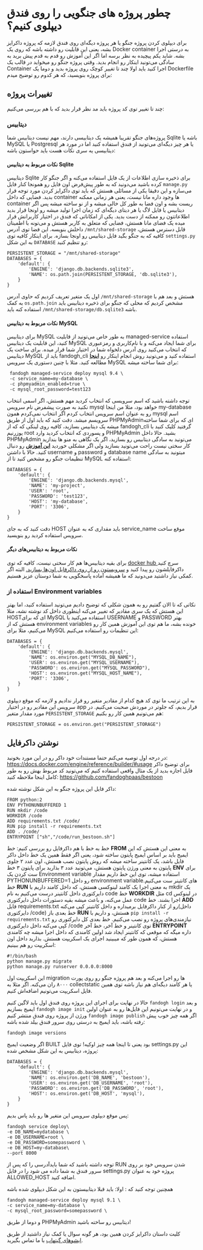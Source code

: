 
# چطور پروژه های جنگویی را روی فندق دیپلوی کنیم؟
برای دیپلوی کردن پروژه جنگو یا هر پروژه دیگه‌ای روی فندق لازمه که پروژه داکرایز بشه، یعنی این قابلیت رو داشته باشه که روی یک Docker container به درستی اجرا بشه.
شاید یکم پیچیده به نظر برسه اما اگر این آموزش رو قدم به قدم پیش برید به سادگی می‌تونید اینکار رو انجام بدید.
  وقتی پروژه جنگو رو میخواید در قالب یک Container اجرا کنید باید اولا چند تا تغییر کوچک روی پروژه بدید و دوما یک  Dockerfile برای پروژه بنویسید،‌ که هر کدوم رو توضیح میدم:

## تغییرات پروژه

چند تا تغییر توی کد پروژه باید مد نظر قرار بدید که با هم بررسی می‌کنیم:

### دیتابیس
پروژه‌های جنگو تقریبا همیشه یک دیتابیسی دارند، مهم نیست دیتابیس شما Sqlite باشه یا MySQL یا Postgresql یا هر چیز دیگه‌ای می‌تونید از فندق استفاده کنید اما در مورد هر دیتابیسی یه سری نکات هست باید حواستون باشه:

#### نکات مربوط به دیتابیس Sqlite

دیتابیس Sqlite برای ذخیره سازی اطلاعات از یک فایل استفاده می‌کنه و اگر جنگو کار کرده باشید می‌دونید که به طور پیش‌فرض اون فایل رو همونجا کنار فایل `manage.py‍‍‍` می‌سازه و این دقیقا یکی از مسائلی هستش که باید توی داکرایز کردن مورد توجه قرار بدید.
فضایی که داخل container ها وجود داره مانا نیست، یعنی هر زمانی ممکنه container ریست بشه و اون فضا به طور کل خالی میشه و از نو  ساخته میشه پس اگر دیتابیس یا فایل لاگ یا هر دیتای دیگه‌ای که زمان اجرا تولید میشه رو اونجا قرار بدید اطلاعاتتون رو ممکنه از دست بدید.
یکی از امکاناتی که فندق در اختیار کاربرانش قرار میده یک فضای مانا هستش، فضایی که متعلق به کاربر هستش و می‌تونه با اطمینان داخلش بنویسه.
این فضا توی آدرس `/mnt/shared-storage` قابل دسترس هستش، کافیه که به جنگو بگید فایل دیتابیس رو اونجا بسازه.
برای اینکار کافیه توی `settings.py` به این شکل `DATABASE` رو تنظیم کنید:
```
PERSISTENT_STORAGE = "/mnt/shared-storage"
DATABASES = {
    'default': {
        'ENGINE': 'django.db.backends.sqlite3',
        'NAME': os.path.join(PERSISTENT_STORAGE, 'db.sqlite3'),
    }
}
```
اول یک متغیر تعریف کردیم که حاوی آدرس `/mnt/shared-storage` هستش و بعد هم با به کمک `os.path.join‍‍` مشخص کردیم که محلی که جنگو برای ذخیره دیتابیس باید استفاده کنه باید `/mnt/shared-storage/db.sqlite3` باشه.
#### نکات مربوط به دیتابیس MySQL
برای دیتابیس MySQL به طور خاص می‌تونید از قابلیت managed-service استفاده کنید، این قابلیت یک دیتابیس MySQL برای شما ایجاد می‌کنه و با نام‌کاربری و رمزعبوری که انتخاب می‌کنید روی آدرس دلخواه شما در اختیار شما قرار میده.
برای ساخت یک دیتابیس MySQL باید از fandogh_cli استفاده کنید و می‌تونید روش انجام اینکار رو  **[اینجا](https://github.com/fandoghpaas/fandogh-cli#managed-services)**  مطالعه کنید.
مثلا با چنین دستوری یک سرویس MySQL برای شما ساخته میشه:
```
 fandogh managed-service deploy mysql 9.4 \
 -c service_name=my-database \
 -c phpmyadmin_enabled=true \
 -c mysql_root_password=test123
  ```
توجه داشته باشید که اسم سرویسی که انتخاب کردید مهم هستش، اگر اسمی انتخاب نکنید به صورت پیشفرض نام سرویس mysql خواهد بود، مثلا من اینجا my-database رو به عنوان اسم سرویس انتخاب کردم اگر انتخاب نمی‌کردم همون mysql اسم سرویسم میشد.
دقت کنید که باید اول از طریق PHPMyAdminای که برای شما ساخته میشه یک دیتابیس بسازید، کافیه روی لینکی که که از fandogh_cli گرفتید کلیک کنید با یوزرنیم root و پسوردی که انتخاب کردید وارد PHPMyAdmin بشید.
حالا داخل PHPMyAdmin می‌تونید به سادگی دیتابیس رو بسازید، اگر یک نگاهی به منو ها بندازید کار سختی نیست راحت می‌تونید بسازید ولی اگر مشکلی خوردید   **[این آموزش](http://webvaultwiki.com.au/Default.aspx?Page=Create-Mysql-Database-User-Phpmyadmin&NS=&AspxAutoDetectCookieSupport=1)**   رو دنبال کنید.
حالا با داشتن username و password و database name میتونید به سادگی تنظیمات جنگو رو مشخص کنید تا از MySQL استفاده کنه:

```
DATABASES = {
    'default': {
        'ENGINE': 'django.db.backends.mysql',
        'NAME': 'my-project',
        'USER': 'root',
        'PASSWORD': 'test123',
        'HOST': 'my-database',
        'PORT': '3306',
    }
}
```
دقت کنید که به جای HOST باید مقداری که به عنوان service_name موقع ساخت سرویس استفاده کردید رو بنویسید.
#### نکات مربوط به دیتابیس‌های دیگر
برای بقیه دیتابیس‌ها هم کار سختی نیست، کافیه که توی [docker hub ](https://hub.docker.com/explore/)  سرچ کنید داکرفایلشون رو پیدا کنید و [سرویستون رو از روی داکرفایل اون‌ها بسازید.](http://blog.fandogh.cloud/articles/fandogh-introduction.html) البته اگر کمکی نیاز داشتید می‌دونید که ما همیشه آماده پاسخگویی به شما دوستان عزیز  هستیم.


### استفاده از Environment variables

نکاتی که تا الان گفتیم رو به همون شکلی که توضیح دادیم می‌تونید استفاده کنید، اما بهتر این هستش که یک سری مقادیر که تغییر می‌کنه اینطوری داخل کد نوشته نشه، مثلا HOSTای که برای MySQL استفاده می‌کنید یا USERNAME و PASSWORD بهتر هستش که از environment variables خونده بشه، ما هم توی این آموزش همین کار رو می‌کنیم، مثلا برای MySQL  این تنظیمات رو استفاده می‌کنیم:
```
DATABASES = {
    'default': {
        'ENGINE': 'django.db.backends.mysql',
        'NAME': os.environ.get("MYSQL_DB_NAME"),
        'USER': os.environ.get("MYSQL_USERNAME"),
        'PASSWORD': os.environ.get("MYSQL_PASSWORD"),
        'HOST': os.environ.get("MYSQL_HOST_NAME"),
        'PORT': '3306',
    }
}
```
به این ترتیب ما توی کد هیچ کدام از مقادیر متغیر رو قرار ندادیم و لازمه که موقع دیپلوی سرویس این مقادیر رو در اختیار app  قرار بدیم، که جلوتر در موردش صحبت می‌کنیم.
در مورد مقدار متغیر ‍‍`PERSISTENT_STORAGE`  هم می‌تونیم همین کار رو بکنیم:
  ```
PERSISTENT_STORAGE = os.environ.get("PERSISTENT_STORAGE")

```

## نوشتن داکرفایل
در درجه اول توصیه می‌کنم حتما مستندات خود داکر رو در این مورد بخونید:
https://docs.docker.com/engine/reference/builder/#usage
برای توضیح داکر فایل اجازه بدید از یک مثال واقعی استفاده کنیم که می‌تونید کد مربوط بهش رو به طور کامل اینجا ملاحظه کنید:
https://github.com/fandoghpaas/bestoon

داکر فایل این پروژه جنگو به این شکل نوشته شده:
```
FROM python:2
ENV PYTHONUNBUFFERED 1
RUN mkdir /code
WORKDIR /code
ADD requirements.txt /code/
RUN pip install -r requirements.txt
ADD . /code/
ENTRYPOINT ["sh","/code/run_bestoon.sh"]
```
خط به خط با هم داکرفایل رو بررسی کنیم:
خط **FROM**  به معنی این هستش که این ایمیج باید بر اساس ایمیج پایتون ساخته شود، یعنی اگر فقط همین یک خط داخل داکر فایل باشد، یک کانتینر ساخته میشه که روش پایتون نصب هستش، اون عدد ۲ جلوی پایتون به معنی ورژن پایتون هستش، می‌تونید عدد ۳ بذارید برای پایتون ۳
خط **ENV** برای ست کردن یک Environment variable استفاده میشه، توی این خط داریم مقدار PYTHONUNBUFFERED=1 رو داخل environment variableهای کانتینر ست می‌کنیم.
خط **RUN** به معنی اجرا یک کامند لینوکسی هستش، که داخل کامند داریم با mkdir یک دایرکتوری داخل کانتینر درست می‌کنیم به نام code
خط **WORKDIR** مثل cd در لینوکس عمل می‌کنه، و باعث میشه بقیه دستورات داخل دایرکتوری code اجرا بشند.
خط **ADD** فایل requirements.txt رو از کنار داکرفایل برمیداره و داخل کانتینر کپی می‌کنه(داخل دایرکتوری /code)
خط بعدی باز **RUN** هستش، و داریم با `pip install -r requirements.txt‍` نیازمندی‌های پروژه رو نصب می‌کنیم.
خط بعدی کل دایرکتوری رو کپی می‌کنه داخل دایرکتوری /code توی کانتینر
و خط آخر، خط آخر **ENTRYPOINT** داره میگه که موقعی که کانتینر ایجاد شد اولین کامندی که داخل اجرا میشه چه کامندی هستش، که همون طور که میبینید اجرای یک اسکریپت هستش.
بذارید داخل اون اسکریپت رو هم ببینیم:
```
#!/bin/bash
python manage.py migrate
python manage.py runserver 0.0.0.0:8000
```
این اسکریپت اول migration ها رو اجرا می‌کنه و بعد هم پروژه جنگو رو روی پورت ۸۰۰۰ ران می‌کنه.
اگر مثلا به collectstatic یا هر کامند دیگه‌ای هم نیاز باشه توی همین فایل اسکریپت می‌تونیم اضافه‌اش کنیم.

حالا در نهایت برای اجرای این پروژه روی فندق اول باید لاگین کنیم `fandogh login` و بعد ایمیج بسازیم `fandogh image init` و در نهایت می‌تونیم این فایل‌ها رو به عنوان اولین ورژن از پروژه روی فندق منتشر کنیم `fandogh image publish` اگر همه چیز خوب پیش رفته باشه، باید ایمیج به درستی روی سرور فندق بیلد شده باشه:
```
fandogh image versions
```
اگر وضعیت ایمیج BUILT بود یعنی تا اینجا همه چیز اوکیه!
توی فایل settings.py این پروژه، دیتابیس به این شکل مشخص شده:
```
DATABASES = {
    'default': {
        'ENGINE': 'django.db.backends.mysql',
        'NAME': os.environ.get('DB_NAME', 'bestoon'),
        'USER': os.environ.get('DB_USERNAME', 'root'),
        'PASSWORD': os.environ.get('DB_PASSWORD', 'root'),
        'HOST': os.environ.get('DB_HOST', 'mysql'),
    }
}
```
پس موقع دیپلوی سرویس این متغیر ها رو باید پاس بدیم:
```
fandogh service deploy\
-e DB_NAME=mydatabase \
-e DB_USERNAME=root \
-e DB_PASSWORD=somepassword \
-e DB_HOST=my-database\
--port 8000
```

توجه داشته باشید که شما بایدآدرسی را که پس از RUN شدن سرویس خود بر روی سرور فندق به شما داده می شود را در فایل settings.py پروژه خود به عنوان ALLOWED_HOST اضافه کنید.

همچنین توجه کنید که :
اولا: باید قبلا دیتابیستون به این شکل دیپلوی شده باشه
```
fandogh managed-service deploy mysql 9.1 \
-c service_name=my-database \
-c mysql_root_password=somepassword \
```
و  دوما از طریق PHPMyAdmin دیتابیس رو ساخته باشید!

کلیت داستان داکرایز کردن همین بود، هر گونه سوال یا کمک نیاز داشتید از طریق [ایشوهای گیتهاب](https://github.com/fandoghpaas/fandogh-cli/issues) با ما تماس بگیرید.
